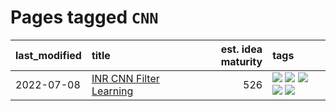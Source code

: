 # Pages tagged `CNN`

|last_modified|title|est. idea maturity|tags
|:---|:---|---:|:---|
|2022-07-08|[INR CNN Filter Learning](../INR_CNN_filter_learning.md)|526|[![](https://img.shields.io/badge/tag-CNN-29349d)](../tags/CNN.md) [![](https://img.shields.io/badge/tag-INR-50c04b)](../tags/INR.md) [![](https://img.shields.io/badge/tag-deep_learning-4072a1)](../tags/deep_learning.md) [![](https://img.shields.io/badge/tag-experimental-997e5)](../tags/experimental.md) [![](https://img.shields.io/badge/tag-filter_learning-7c795e)](../tags/filter_learning.md)|